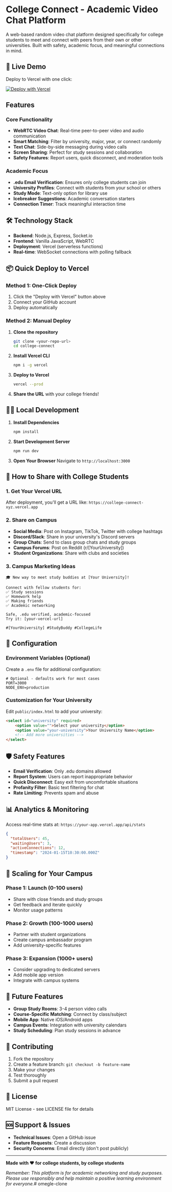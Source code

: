 # College Connect - Academic Video Chat Platform

A web-based random video chat platform designed specifically for college students to meet and connect with peers from their own or other universities. Built with safety, academic focus, and meaningful connections in mind.

## 🚀 Live Demo

Deploy to Vercel with one click:

[![Deploy with Vercel](https://vercel.com/button)](https://vercel.com/new/clone?repository-url=https://github.com/yourusername/college-connect)

## Features

### Core Functionality
- **WebRTC Video Chat**: Real-time peer-to-peer video and audio communication
- **Smart Matching**: Filter by university, major, year, or connect randomly
- **Text Chat**: Side-by-side messaging during video calls
- **Screen Sharing**: Perfect for study sessions and collaboration
- **Safety Features**: Report users, quick disconnect, and moderation tools

### Academic Focus
- **.edu Email Verification**: Ensures only college students can join
- **University Profiles**: Connect with students from your school or others
- **Study Mode**: Text-only option for library use
- **Icebreaker Suggestions**: Academic conversation starters
- **Connection Timer**: Track meaningful interaction time

## 🛠️ Technology Stack

- **Backend**: Node.js, Express, Socket.io
- **Frontend**: Vanilla JavaScript, WebRTC
- **Deployment**: Vercel (serverless functions)
- **Real-time**: WebSocket connections with polling fallback

## 📦 Quick Deploy to Vercel

### Method 1: One-Click Deploy
1. Click the "Deploy with Vercel" button above
2. Connect your GitHub account
3. Deploy automatically

### Method 2: Manual Deploy
1. **Clone the repository**
   ```bash
   git clone <your-repo-url>
   cd college-connect
   ```

2. **Install Vercel CLI**
   ```bash
   npm i -g vercel
   ```

3. **Deploy to Vercel**
   ```bash
   vercel --prod
   ```

4. **Share the URL** with your college friends!

## 🏃‍♂️ Local Development

1. **Install Dependencies**
   ```bash
   npm install
   ```

2. **Start Development Server**
   ```bash
   npm run dev
   ```

3. **Open Your Browser**
   Navigate to `http://localhost:3000`

## 🎯 How to Share with College Students

### 1. Get Your Vercel URL
After deployment, you'll get a URL like: `https://college-connect-xyz.vercel.app`

### 2. Share on Campus
- **Social Media**: Post on Instagram, TikTok, Twitter with college hashtags
- **Discord/Slack**: Share in your university's Discord servers
- **Group Chats**: Send to class group chats and study groups
- **Campus Forums**: Post on Reddit (r/[YourUniversity])
- **Student Organizations**: Share with clubs and societies

### 3. Campus Marketing Ideas
```
🎓 New way to meet study buddies at [Your University]!

Connect with fellow students for:
✅ Study sessions
✅ Homework help  
✅ Making friends
✅ Academic networking

Safe, .edu verified, academic-focused
Try it: [your-vercel-url]

#[YourUniversity] #StudyBuddy #CollegeLife
```

## 🔧 Configuration

### Environment Variables (Optional)
Create a `.env` file for additional configuration:

```env
# Optional - defaults work for most cases
PORT=3000
NODE_ENV=production
```

### Customization for Your University
Edit `public/index.html` to add your university:

```html
<select id="university" required>
    <option value="">Select your university</option>
    <option value="your-university">Your University Name</option>
    <!-- Add more universities -->
</select>
```

## 🛡️ Safety Features

- **Email Verification**: Only .edu domains allowed
- **Report System**: Users can report inappropriate behavior  
- **Quick Disconnect**: Easy exit from uncomfortable situations
- **Profanity Filter**: Basic text filtering for chat
- **Rate Limiting**: Prevents spam and abuse

## 📊 Analytics & Monitoring

Access real-time stats at: `https://your-app.vercel.app/api/stats`

```json
{
  "totalUsers": 45,
  "waitingUsers": 3,
  "activeConnections": 12,
  "timestamp": "2024-01-15T10:30:00.000Z"
}
```

## 🚀 Scaling for Your Campus

### Phase 1: Launch (0-100 users)
- Share with close friends and study groups
- Get feedback and iterate quickly
- Monitor usage patterns

### Phase 2: Growth (100-1000 users)  
- Partner with student organizations
- Create campus ambassador program
- Add university-specific features

### Phase 3: Expansion (1000+ users)
- Consider upgrading to dedicated servers
- Add mobile app version
- Integrate with campus systems

## 🔮 Future Features

- **Group Study Rooms**: 3-4 person video calls
- **Course-Specific Matching**: Connect by class/subject
- **Mobile App**: Native iOS/Android apps
- **Campus Events**: Integration with university calendars
- **Study Scheduling**: Plan study sessions in advance

## 🤝 Contributing

1. Fork the repository
2. Create a feature branch: `git checkout -b feature-name`
3. Make your changes
4. Test thoroughly
5. Submit a pull request

## 📄 License

MIT License - see LICENSE file for details

## 🆘 Support & Issues

- **Technical Issues**: Open a GitHub issue
- **Feature Requests**: Create a discussion
- **Security Concerns**: Email directly (don't post publicly)

---

**Made with ❤️ for college students, by college students**

*Remember: This platform is for academic networking and study purposes. Please use responsibly and help maintain a positive learning environment for everyone.*#   o m e g l e - c l o n e  
 